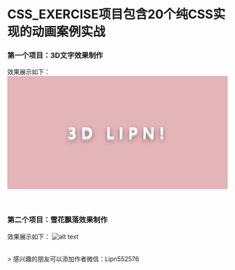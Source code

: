 # CSS_EXERCISE项目包含20个纯CSS实现的动画案例实战
### 第一个项目：3D文字效果制作
效果展示如下：
![01_3D文字效果制作](image01.png)

<br>

### 第二个项目：雪花飘落效果制作
效果展示如下：
![alt text](image02.png)

<br>
> 感兴趣的朋友可以添加作者微信：Lipn552576
